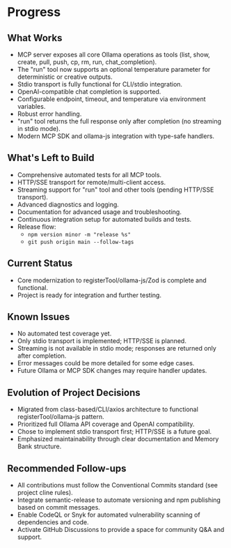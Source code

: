 # Progress

## What Works

- MCP server exposes all core Ollama operations as tools (list, show, create, pull, push, cp, rm, run, chat_completion).
- The "run" tool now supports an optional temperature parameter for deterministic or creative outputs.
- Stdio transport is fully functional for CLI/stdio integration.
- OpenAI-compatible chat completion is supported.
- Configurable endpoint, timeout, and temperature via environment variables.
- Robust error handling.
- "run" tool returns the full response only after completion (no streaming in stdio mode).
- Modern MCP SDK and ollama-js integration with type-safe handlers.

## What's Left to Build

- Comprehensive automated tests for all MCP tools.
- HTTP/SSE transport for remote/multi-client access.
- Streaming support for "run" tool and other tools (pending HTTP/SSE transport).
- Advanced diagnostics and logging.
- Documentation for advanced usage and troubleshooting.
- Continuous integration setup for automated builds and tests.
- Release flow:  
  - `npm version minor -m "release %s"`  
  - `git push origin main --follow-tags`

## Current Status

- Core modernization to registerTool/ollama-js/Zod is complete and functional.
- Project is ready for integration and further testing.

## Known Issues

- No automated test coverage yet.
- Only stdio transport is implemented; HTTP/SSE is planned.
- Streaming is not available in stdio mode; responses are returned only after completion.
- Error messages could be more detailed for some edge cases.
- Future Ollama or MCP SDK changes may require handler updates.

## Evolution of Project Decisions

- Migrated from class-based/CLI/axios architecture to functional registerTool/ollama-js pattern.
- Prioritized full Ollama API coverage and OpenAI compatibility.
- Chose to implement stdio transport first; HTTP/SSE is a future goal.
- Emphasized maintainability through clear documentation and Memory Bank structure.

## Recommended Follow-ups

- All contributions must follow the Conventional Commits standard (see project cline rules).
- Integrate semantic-release to automate versioning and npm publishing based on commit messages.
- Enable CodeQL or Snyk for automated vulnerability scanning of dependencies and code.
- Activate GitHub Discussions to provide a space for community Q&A and support.
